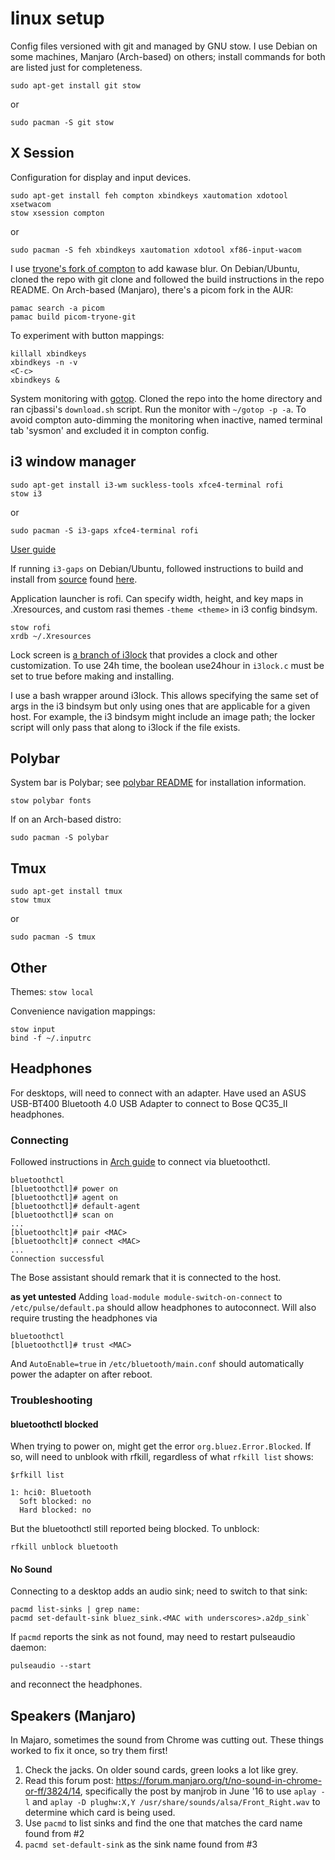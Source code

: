 # linux setup
Config files versioned with git and managed by GNU stow. I use Debian on some
machines, Manjaro (Arch-based) on others; install commands for both are listed
just for completeness.
```
sudo apt-get install git stow
```
or
```
sudo pacman -S git stow
```

## X Session
Configuration for display and input devices.
```
sudo apt-get install feh compton xbindkeys xautomation xdotool xsetwacom
stow xsession compton
```
or
```
sudo pacman -S feh xbindkeys xautomation xdotool xf86-input-wacom
```

I use [tryone's fork of compton](https://github.com/tryone144/compton) to add
kawase blur. On Debian/Ubuntu, cloned the repo with git clone and followed the
build instructions in the repo README. On Arch-based (Manjaro), there's a picom
fork in the AUR:

```
pamac search -a picom
pamac build picom-tryone-git
```

To experiment with button mappings:
```
killall xbindkeys
xbindkeys -n -v
<C-c>
xbindkeys &
```

System monitoring with [gotop](https://github.com/cjbassi/gotop). Cloned the
repo into the home directory and ran cjbassi's `download.sh` script. Run the
monitor with `~/gotop -p -a`. To avoid compton auto-dimming the monitoring when
inactive, named terminal tab 'sysmon' and excluded it in compton config.

## i3 window manager
```
sudo apt-get install i3-wm suckless-tools xfce4-terminal rofi
stow i3
```
or
```
sudo pacman -S i3-gaps xfce4-terminal rofi
```
[User guide](https://i3wm.org/docs/userguide.html)

If running `i3-gaps` on Debian/Ubuntu, followed instructions to build and
install from [source](https://www.github.com/Airblader/i3) found
[here](benjames.io/2017/09/03/installing-i3-gaps-on-ubuntu-16-04/).

Application launcher is rofi. Can specify width, height, and key maps in
.Xresources, and custom rasi themes `-theme <theme>` in i3 config bindsym.
```
stow rofi
xrdb ~/.Xresources
```

Lock screen is [a branch of i3lock](https://github.com/Lixxia/i3lock) that
provides a clock and other customization. To use 24h time, the boolean use24hour
in `i3lock.c` must be set to true before making and installing.

I use a bash wrapper around i3lock. This allows specifying the same set of args
in the i3 bindsym but only using ones that are applicable for a given host. For
example, the i3 bindsym might include an image path; the locker script will only
pass that along to i3lock if the file exists.

## Polybar
System bar is Polybar; see
[polybar README](polybar/.config/polybar/README.md#installation-notes)
for installation information.
```
stow polybar fonts
```

If on an Arch-based distro:
```
sudo pacman -S polybar
```

## Tmux
```
sudo apt-get install tmux
stow tmux
```
or
```
sudo pacman -S tmux
```

## Other
Themes: `stow local`

Convenience navigation mappings:
```
stow input
bind -f ~/.inputrc
```

## Headphones
For desktops, will need to connect with an adapter. Have used an ASUS USB-BT400
Bluetooth 4.0 USB Adapter to connect to Bose QC35_II headphones.

### Connecting
Followed instructions in [Arch
guide](https://wiki.archlinux.org/index.php/Bluetooth_headset#Configuration_via_CLI)
to connect via bluetoothctl.
```
bluetoothctl
[bluetoothctl]# power on
[bluetoothctl]# agent on
[bluetoothctl]# default-agent
[bluetoothctl]# scan on
...
[bluetoothclt]# pair <MAC>
[bluetoothclt]# connect <MAC>
...
Connection successful
```
The Bose assistant should remark that it is connected to the host.

**as yet untested**
Adding `load-module module-switch-on-connect` to `/etc/pulse/default.pa` should
allow headphones to autoconnect. Will also require trusting the headphones via
```
bluetoothctl
[bluetoothctl]# trust <MAC>
```
And `AutoEnable=true` in `/etc/bluetooth/main.conf` should automatically power
the adapter on after reboot.

### Troubleshooting
#### bluetoothctl blocked
When trying to power on, might get the error `org.bluez.Error.Blocked`. If so,
will need to unblook with rfkill, regardless of what `rfkill list` shows:
```
$rfkill list

1: hci0: Bluetooth
  Soft blocked: no
  Hard blocked: no
```
But the bluetoothctl still reported being blocked. To unblock:
```
rfkill unblock bluetooth
```

#### No Sound
Connecting to a desktop adds an audio sink; need to switch to that sink:
```
pacmd list-sinks | grep name:
pacmd set-default-sink bluez_sink.<MAC with underscores>.a2dp_sink`
```

If `pacmd` reports the sink as not found, may need to restart pulseaudio daemon:
```
pulseaudio --start
```
and reconnect the headphones.

## Speakers (Manjaro)
In Majaro, sometimes the sound from Chrome was cutting out. These things worked
to fix it once, so try them first!

1. Check the jacks. On older sound cards, green looks a lot like grey.
2. Read this forum post: https://forum.manjaro.org/t/no-sound-in-chrome-or-ff/3824/14,
   specifically the post by manjrob in June '16 to use `aplay -l` and `aplay -D
   plughw:X,Y /usr/share/sounds/alsa/Front_Right.wav` to determine which card is
   being used.
3. Use `pacmd` to list sinks and find the one that matches the card name found
   from #2
4. `pacmd set-default-sink` as the sink name found from #3
